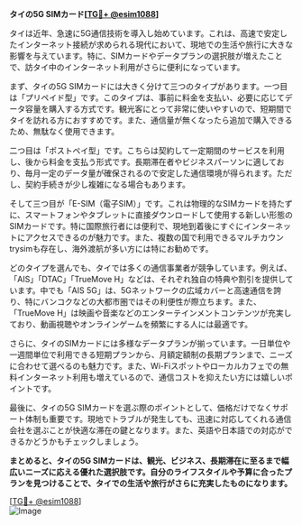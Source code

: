 **タイの5G SIMカード[[TG💪+ @esim1088](https://t.me/s/esim1088)]**

タイは近年、急速に5G通信技術を導入し始めています。これは、高速で安定したインターネット接続が求められる現代において、現地での生活や旅行に大きな影響を与えています。特に、SIMカードやデータプランの選択肢が増えたことで、訪タイ中のインターネット利用がさらに便利になっています。

まず、タイの5G SIMカードには大きく分けて三つのタイプがあります。一つ目は「プリペイド型」です。このタイプは、事前に料金を支払い、必要に応じてデータ容量を購入する方式です。観光客にとって非常に使いやすいので、短期間でタイを訪れる方におすすめです。また、通信量が無くなったら追加で購入できるため、無駄なく使用できます。

二つ目は「ポストペイ型」です。こちらは契約して一定期間のサービスを利用し、後から料金を支払う形式です。長期滞在者やビジネスパーソンに適しており、毎月一定のデータ量が確保されるので安定した通信環境が得られます。ただし、契約手続きが少し複雑になる場合もあります。

そして三つ目が「E-SIM（電子SIM）」です。これは物理的なSIMカードを持たずに、スマートフォンやタブレットに直接ダウンロードして使用する新しい形態のSIMカードです。特に国際旅行者には便利で、現地到着後にすぐにインターネットにアクセスできるのが魅力です。また、複数の国で利用できるマルチカウンtrysimも存在し、海外渡航が多い方には特にお勧めです。

どのタイプを選んでも、タイでは多くの通信事業者が競争しています。例えば、「AIS」「DTAC」「TrueMove H」などは、それぞれ独自の特典や割引を提供しています。中でも「AIS 5G」は、5Gネットワークの広域カバーと高速通信を誇り、特にバンコクなどの大都市圏ではその利便性が際立ちます。また、「TrueMove H」は映画や音楽などのエンターテインメントコンテンツが充実しており、動画視聴やオンラインゲームを頻繁にする人には最適です。

さらに、タイのSIMカードには多様なデータプランが揃っています。一日単位や一週間単位で利用できる短期プランから、月額定額制の長期プランまで、ニーズに合わせて選べるのも魅力です。また、Wi-Fiスポットやローカルカフェでの無料インターネット利用も増えているので、通信コストを抑えたい方には嬉しいポイントです。

最後に、タイの5G SIMカードを選ぶ際のポイントとして、価格だけでなくサポート体制も重要です。現地でトラブルが発生しても、迅速に対応してくれる通信会社を選ぶことが快適な滞在の鍵となります。また、英語や日本語での対応ができるかどうかもチェックしましょう。

**まとめると、タイの5G SIMカードは、観光、ビジネス、長期滞在に至るまで幅広いニーズに応える優れた選択肢です。自分のライフスタイルや予算に合ったプランを見つけることで、タイでの生活や旅行がさらに充実したものになります。**

[[TG💪+ @esim1088](https://t.me/s/esim1088)]  
![Image](https://i.postimg.cc/Y0z9fWf4/image.png)
